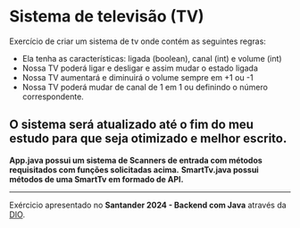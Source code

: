 # Sistema de televisão (TV)

Exercício de criar um sistema de tv onde contém as seguintes regras:

- Ela tenha as características: ligada (boolean), canal (int) e volume (int)
- Nossa TV poderá ligar e desligar e assim mudar o estado ligada
- Nossa TV aumentará e diminuirá o volume sempre em +1 ou -1
- Nossa TV poderá mudar de canal de 1 em 1 ou definindo o número correspondente.

O sistema será atualizado até o fim do meu estudo para que seja otimizado e melhor escrito.
---

**App.java possui um sistema de Scanners de entrada com métodos requisitados com funções solicitadas acima.**
**SmartTv.java possui métodos de uma SmartTv em formado de API.**

---

Exércicio apresentado no **Santander 2024 - Backend com Java** através da [DIO](dio.me).
